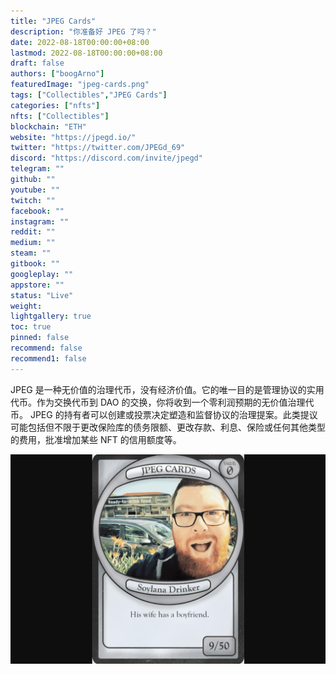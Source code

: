 ```yaml
---
title: "JPEG Cards"
description: "你准备好 JPEG 了吗？"
date: 2022-08-18T00:00:00+08:00
lastmod: 2022-08-18T00:00:00+08:00
draft: false
authors: ["boogArno"]
featuredImage: "jpeg-cards.png"
tags: ["Collectibles","JPEG Cards"]
categories: ["nfts"]
nfts: ["Collectibles"]
blockchain: "ETH"
website: "https://jpegd.io/"
twitter: "https://twitter.com/JPEGd_69"
discord: "https://discord.com/invite/jpegd"
telegram: ""
github: ""
youtube: ""
twitch: ""
facebook: ""
instagram: ""
reddit: ""
medium: ""
steam: ""
gitbook: ""
googleplay: ""
appstore: ""
status: "Live"
weight: 
lightgallery: true
toc: true
pinned: false
recommend: false
recommend1: false
---
```

JPEG 是一种无价值的治理代币，没有经济价值。它的唯一目的是管理协议的实用代币。作为交换代币到 DAO 的交换，你将收到一个零利润预期的无价值治理代币。 JPEG 的持有者可以创建或投票决定塑造和监督协议的治理提案。此类提议可能包括但不限于更改保险库的债务限额、更改存款、利息、保险或任何其他类型的费用，批准增加某些 NFT 的信用额度等。

![jpegcards-dapp-collectibles-ethereum-image1_dcc444db55dfa5ce7c2af5a07530bb1a](jpegcards-dapp-collectibles-ethereum-image1_dcc444db55dfa5ce7c2af5a07530bb1a.png)